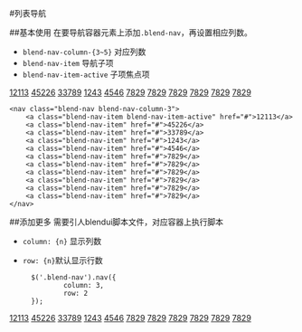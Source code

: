 #列表导航

##基本使用
在要导航容器元素上添加`.blend-nav`，再设置相应列数。

- `blend-nav-column-{3~5}` 对应列数
- `blend-nav-item` 导航子项
- `blend-nav-item-active`  子项焦点项


<div class="doc-demo">
    <div style="width:500px;">
        <nav class="blend-nav blend-nav-column-3">
            <a class="blend-nav-item blend-nav-item-active" href="#">12113</a>
            <a class="blend-nav-item" href="#">45226</a>
            <a class="blend-nav-item" href="#">33789</a>
            <a class="blend-nav-item" href="#">1243</a>
            <a class="blend-nav-item" href="#">4546</a>
            <a class="blend-nav-item" href="#">7829</a>
            <a class="blend-nav-item" href="#">7829</a>
            <a class="blend-nav-item" href="#">7829</a>
            <a class="blend-nav-item" href="#">7829</a>
            <a class="blend-nav-item" href="#">7829</a>
            <a class="blend-nav-item" href="#">7829</a>
        </nav>
    </div>
</div>


    <nav class="blend-nav blend-nav-column-3">
        <a class="blend-nav-item blend-nav-item-active" href="#">12113</a>
        <a class="blend-nav-item" href="#">45226</a>
        <a class="blend-nav-item" href="#">33789</a>
        <a class="blend-nav-item" href="#">1243</a>
        <a class="blend-nav-item" href="#">4546</a>
        <a class="blend-nav-item" href="#">7829</a>
        <a class="blend-nav-item" href="#">7829</a>
        <a class="blend-nav-item" href="#">7829</a>
        <a class="blend-nav-item" href="#">7829</a>
        <a class="blend-nav-item" href="#">7829</a>
        <a class="blend-nav-item" href="#">7829</a>
    </nav>



##添加更多
需要引人blendui脚本文件，对应容器上执行脚本

- `column: {n}` 显示列数
- `row: {n}`默认显示行数

        $('.blend-nav').nav({
                column: 3,
                row: 2
        });


<div class="doc-demo">
    <div style="width:500px;">
        <nav class="blend-nav blend-nav-column-4">
            <a class="blend-nav-item blend-nav-item-active" href="#">12113</a>
            <a class="blend-nav-item" href="#">45226</a>
            <a class="blend-nav-item" href="#">33789</a>
            <a class="blend-nav-item" href="#">1243</a>
            <a class="blend-nav-item" href="#">4546</a>
            <a class="blend-nav-item" href="#">7829</a>
            <a class="blend-nav-item" href="#">7829</a>
            <a class="blend-nav-item" href="#">7829</a>
            <a class="blend-nav-item" href="#">7829</a>
            <a class="blend-nav-item" href="#">7829</a>
            <a class="blend-nav-item" href="#">7829</a>
        </nav>
    </div>
</div>
<script>

    boost('.blend-nav-column-4').nav({
        column: 3,
        row: 2
    });
</script>













